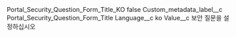 <?xml version="1.0" encoding="UTF-8"?>
<CustomMetadata xmlns="http://soap.sforce.com/2006/04/metadata" xmlns:xsi="http://www.w3.org/2001/XMLSchema-instance" xmlns:xsd="http://www.w3.org/2001/XMLSchema">
    <label>Portal_Security_Question_Form_Title_KO</label>
    <protected>false</protected>
    <values>
        <field>Custom_metadata_label__c</field>
        <value xsi:type="xsd:string">Portal_Security_Question_Form_Title</value>
    </values>
    <values>
        <field>Language__c</field>
        <value xsi:type="xsd:string">ko</value>
    </values>
    <values>
        <field>Value__c</field>
        <value xsi:type="xsd:string">보안 질문을 설정하십시오</value>
    </values>
</CustomMetadata>
